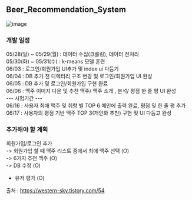 ## Beer_Recommendation_System

![image](https://github.com/PacaSim/Beer_Recommendation_system/assets/116507879/7f4007e5-9b14-46dd-b6b7-fa3f0120c0c8)


### 개발 일정  
05/28(일) ~ 05/29(월) : 데이터 수집(크롤링), 데이터 전처리  
05/30(화) ~ 05/31(수) : k-means 모델 훈련  
06/03 : 로그인/회원가입 UI추가 및 index ui 다듬기  
06/04 : DB 추가 전 디렉터리 구조 변경 및 로그인/회원가입 UI 완성  
06/05 : DB 추가 밎 로그인/회원가입 구현 완료  
06/06 : 맥주 이미지 다운 및 추천 맥주/ 맥주 소개 , 분석/ 평점 한 줄 평 UI 완성  
--- 시험기간 ---  
06/16 : 사용자 최애 맥주 및 취향 별 TOP 6 메인에 출력 완료, 평점 및 한 줄 평 추가  
06/17 : 사용자의 평점 기반 맥주 TOP 3(개인화 추천) 구현 및 UI 다듬고 완성
### 추가해야 할 계획  
회원가입/로그인 추가  
-> 회원가입 할 때 맥주 리스트 중에서 최애 맥주 선택 (O)  
-> 6가지 추천 맥주 (O)  
-> DB 수정 (O)
+ 유저 평가 (O)  

출처 : https://western-sky.tistory.com/54
